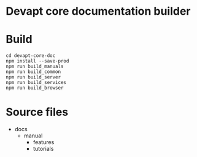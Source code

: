 # Devapt core documentation builder

# Build

```
cd devapt-core-doc
npm install --save-prod
npm run build_manuals
npm run build_common
npm run build_server
npm run build_services
npm run build_browser
```

# Source files
 * docs
   * manual
     * features
     * tutorials
